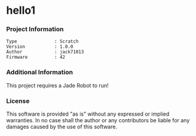 hello1
================



### Project Information
```
Type              : Scratch
Version           : 1.0.0
Author            : jack71013
Firmware          : 42
```

### Additional Information
This project requires a Jade Robot to run!

### License
This software is provided "as is" without any expressed or implied warranties.  In no case shall the author or any contributors be liable for any damages caused by the use of this software.


